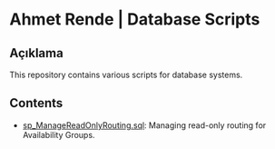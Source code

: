 # Ahmet Rende | Database Scripts

## Açıklama
This repository contains various scripts for database systems.

## Contents
- [sp_ManageReadOnlyRouting.sql](./sp_ManageAGReadOnlyRouting/sp_ManageAGReadOnlyRouting.sql): Managing read-only routing for Availability Groups.


